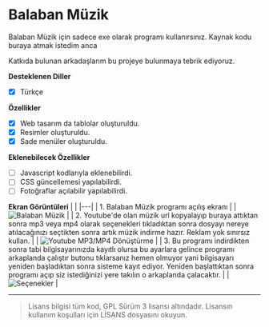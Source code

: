 # Balaban Müzik 

Balaban Müzik için sadece exe olarak programı kullanırsınız. Kaynak kodu buraya atmak istedim anca

Katkıda bulunan arkadaşlarım bu projeye bulunmaya tebrik ediyoruz.

<b>Desteklenen Diller</b>
- [x] Türkçe

<b>Özellikler</b>

- [x] Web tasarım da tablolar oluşturuldu.
- [x] Resimler oluşturuldu.
- [x] Sade menüler oluşturuldu.

<b>Eklenebilecek Özellikler</b>

- [ ] Javascript kodlarıyla eklenebilirdi.
- [ ] CSS güncellemesi yapılabilirdi.
- [ ] Fotoğraflar açılabilir yapılabilirdi.

<b>Ekran Görüntüleri</b>
|   |
|---|
| 1. Balaban Müzik programı açılış ekranı |
| <img src="https://user-images.githubusercontent.com/42430554/114303659-f391d900-9ad7-11eb-9a5a-55bb890b9550.jpg" alt="Balaban Müzik"/> |
| 2. Youtube'de olan müzik url kopyalayıp buraya attıktan sonra mp3 veya mp4 olarak seçenekleri tıkladıktan sonra dosyayı nereye atılacağınızı seçtikten sonra artık müzik indirme hazır. Reklam yok sınırsız kullan. |
| <img src="https://user-images.githubusercontent.com/42430554/114303662-f7bdf680-9ad7-11eb-9c4f-3384a4aa5d25.jpg" alt="Youtube MP3/MP4 Dönüştürme"/> |
| 3. Bu programı indirdikten sonra tabi bilgisayarınızda kayıtlı olursa bu ayarlara gelince programı arkaplanda çalıştır butonu tıklarsanız hemen olmuyor yani bilgisayarı yeniden başladıktan sonra sisteme kayıt ediyor. Yeniden başlattıktan sonra programı açıp siz istediğinizi yere takılın o arkaplanda çalacaktır. |
| <img src="https://user-images.githubusercontent.com/42430554/114303744-508d8f00-9ad8-11eb-80c7-89e6e8ec21f4.jpg" alt="Seçenekler"/> |

<hr/>

> Lisans bilgisi tüm kod, GPL Sürüm 3 lisansı altındadır. Lisansın kullanım koşulları için LİSANS dosyasını okuyun.
